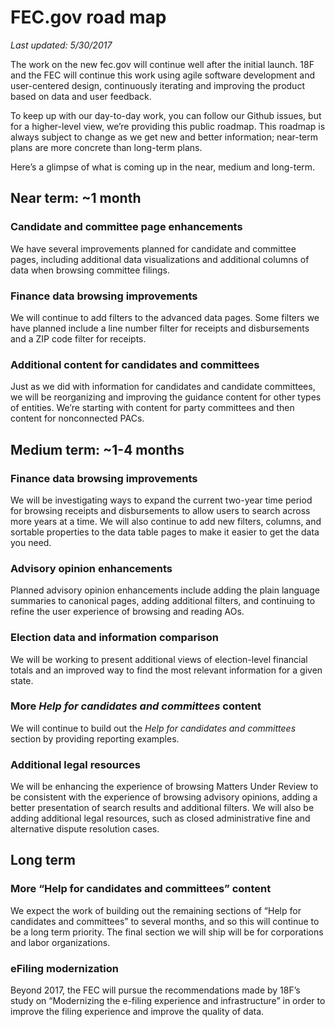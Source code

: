 # FEC.gov road map
_Last updated: 5/30/2017_

The work on the new fec.gov will continue well after the initial launch. 18F and the FEC will continue this work using agile software development and user-centered design, continuously iterating and improving the product based on data and user feedback. 

To keep up with our day-to-day work, you can follow our Github issues, but for a higher-level view, we’re providing this public roadmap. This roadmap is always subject to change as we get new and better information; near-term plans are more concrete than long-term plans.

Here’s a glimpse of what is coming up in the near, medium and long-term.

## Near term: ~1 month

### Candidate and committee page enhancements
We have several improvements planned for candidate and committee pages, including additional data visualizations and additional columns of data when browsing committee filings.

### Finance data browsing improvements
We will continue to add filters to the advanced data pages. Some filters we have planned include a line number filter for receipts and disbursements and a ZIP code filter for receipts. 

### Additional content for candidates and committees
Just as we did with information for candidates and candidate committees, we will be reorganizing and improving the guidance content for other types of entities. We’re starting with content for party committees and then content for nonconnected PACs.

## Medium term: ~1-4 months

### Finance data browsing improvements
We will be investigating ways to expand the current two-year time period for browsing receipts and disbursements to allow users to search across more years at a time. We will also continue to add new filters, columns, and sortable properties to the data table pages to make it easier to get the data you need.

### Advisory opinion enhancements
Planned advisory opinion enhancements include adding the plain language summaries to canonical pages, adding additional filters, and continuing to refine the user experience of browsing and reading AOs.

### Election data and information comparison 
We will be working to present additional views of election-level financial totals and an improved way to find the most relevant information for a given state.  

### More *Help for candidates and committees* content
We will continue to build out the *Help for candidates and committees* section by providing reporting examples. 

### Additional legal resources
We will be enhancing the experience of browsing Matters Under Review to be consistent with the experience of browsing advisory opinions, adding a better presentation of search results and additional filters. We will also be adding additional legal resources, such as closed administrative fine and alternative dispute resolution cases. 

## Long term

### More “Help for candidates and committees” content
We expect the work of building out the remaining sections of “Help for candidates and committees” to several months, and so this will continue to be a long term priority. The final section we will ship will be for corporations and labor organizations. 

### eFiling modernization
Beyond 2017, the FEC will pursue the recommendations made by 18F’s study on “Modernizing the e-filing experience and infrastructure” in order to improve the filing experience and improve the quality of data.
